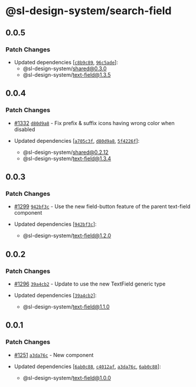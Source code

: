 # @sl-design-system/search-field

## 0.0.5

### Patch Changes

- Updated dependencies [[`c8b9c89`](https://github.com/sl-design-system/components/commit/c8b9c89a367066ab241348c9f93e6e087ec796ea), [`96c5ade`](https://github.com/sl-design-system/components/commit/96c5ade1562ca5faf936ce59f13a2fb84abeac56)]:
  - @sl-design-system/shared@0.3.0
  - @sl-design-system/text-field@1.3.5

## 0.0.4

### Patch Changes

- [#1332](https://github.com/sl-design-system/components/pull/1332) [`d80d9a8`](https://github.com/sl-design-system/components/commit/d80d9a8888398b646147268c02f40512fa8250e6) - Fix prefix & suffix icons having wrong color when disabled

- Updated dependencies [[`a705c3f`](https://github.com/sl-design-system/components/commit/a705c3f7034207b19a10a819bccd85a3347e0204), [`d80d9a8`](https://github.com/sl-design-system/components/commit/d80d9a8888398b646147268c02f40512fa8250e6), [`5f4226f`](https://github.com/sl-design-system/components/commit/5f4226f0025e4839fc5c8a694c2df26bafea67c2)]:
  - @sl-design-system/shared@0.2.12
  - @sl-design-system/text-field@1.3.4

## 0.0.3

### Patch Changes

- [#1299](https://github.com/sl-design-system/components/pull/1299) [`942bf3c`](https://github.com/sl-design-system/components/commit/942bf3ca851889bccd033e3a84f20d4f777c1e35) - Use the new field-button feature of the parent text-field component

- Updated dependencies [[`942bf3c`](https://github.com/sl-design-system/components/commit/942bf3ca851889bccd033e3a84f20d4f777c1e35)]:
  - @sl-design-system/text-field@1.2.0

## 0.0.2

### Patch Changes

- [#1296](https://github.com/sl-design-system/components/pull/1296) [`39a4cb2`](https://github.com/sl-design-system/components/commit/39a4cb206ad923862c902b3ac7dddd4ae5b87746) - Update to use the new TextField generic type

- Updated dependencies [[`39a4cb2`](https://github.com/sl-design-system/components/commit/39a4cb206ad923862c902b3ac7dddd4ae5b87746)]:
  - @sl-design-system/text-field@1.1.0

## 0.0.1

### Patch Changes

- [#1251](https://github.com/sl-design-system/components/pull/1251) [`a3da76c`](https://github.com/sl-design-system/components/commit/a3da76c7df521c2241b565dc22025715f1231e9c) - New component

- Updated dependencies [[`6ab0c88`](https://github.com/sl-design-system/components/commit/6ab0c88a6fa49d3ea14cd42739458f98ce01e4cb), [`c4012af`](https://github.com/sl-design-system/components/commit/c4012af75faaec57e3a1dc5d7f2e8205ce1d3805), [`a3da76c`](https://github.com/sl-design-system/components/commit/a3da76c7df521c2241b565dc22025715f1231e9c), [`6ab0c88`](https://github.com/sl-design-system/components/commit/6ab0c88a6fa49d3ea14cd42739458f98ce01e4cb)]:
  - @sl-design-system/text-field@1.0.0
